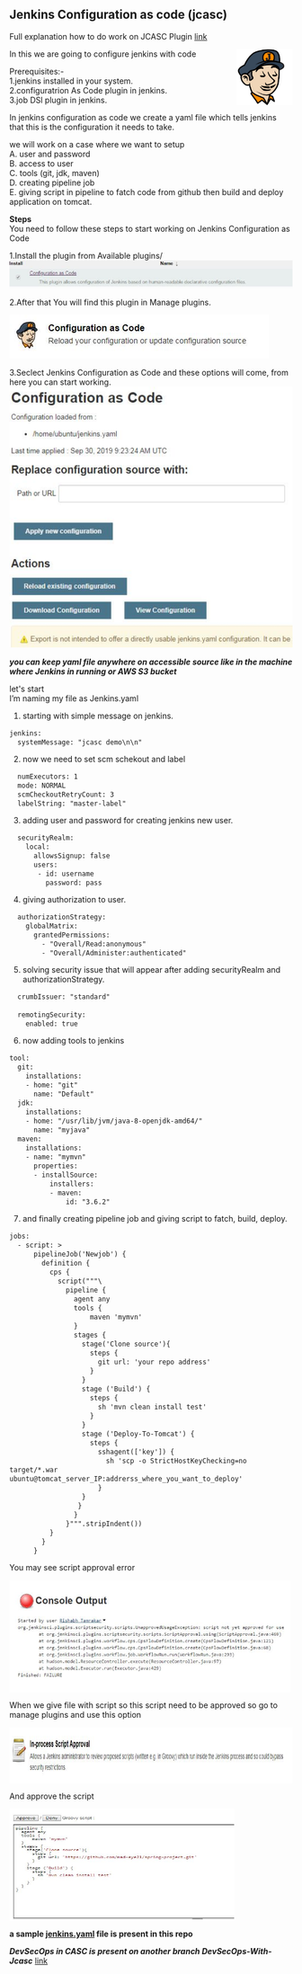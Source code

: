 ## Jenkins Configuration as code (jcasc)

Full explanation how to do work on JCASC Plugin [link](https://github.com/jenkinsci/configuration-as-code-plugin) 

<img src="https://github.com/Rishabh-Tamrakar/Jenkins-Configuration-as-Code-jcasc/blob/master/images/jcasc.JPG" align="right" height="100" width="100">

In this we are going to configure jenkins with code

Prerequisites:-\
1.jenkins installed in your system.\
2.configuratrion As Code plugin in jenkins.\
3.job DSl plugin in jenkins.

In jenkins configuration as code we create a yaml file which tells jenkins that this is the configuration it needs to take.

we will work on a case where we want to setup\
A. user and password\
B. access to user\
C. tools (git, jdk, maven)\
D. creating pipeline job\
E. giving script in pipeline to fatch code from github then build and deploy application on tomcat.

**Steps**\
You need to follow these steps to start working on Jenkins Configuration as Code

1.Install the plugin from Available plugins/
![Alt text](https://github.com/Rishabh-Tamrakar/Jenkins-Configuration-as-Code-jcasc/blob/master/images/1.JPG)

2.After that You will find this plugin in Manage plugins.

![Alt text](https://github.com/Rishabh-Tamrakar/Jenkins-Configuration-as-Code-jcasc/blob/master/images/2.JPG)

3.Seclect Jenkins Configuration as Code and these options will come, from here you can start working.
![Alt text](https://github.com/Rishabh-Tamrakar/Jenkins-Configuration-as-Code-jcasc/blob/master/images/3.JPG)

***you can keep yaml file anywhere on accessible source like in the machine where Jenkins in running or AWS S3 bucket***

let's start \
I’m naming my file as Jenkins.yaml

1. starting with simple message on jenkins.
```
jenkins:
  systemMessage: "jcasc demo\n\n"
```
2. now we need to set scm schekout and label
```
  numExecutors: 1
  mode: NORMAL
  scmCheckoutRetryCount: 3
  labelString: "master-label"
```
3. adding user and password for creating jenkins new user.
```
  securityRealm:
    local:
      allowsSignup: false
      users:
       - id: username
         password: pass
```       
4. giving authorization to user.
```
  authorizationStrategy:
    globalMatrix:
      grantedPermissions:
        - "Overall/Read:anonymous"
        - "Overall/Administer:authenticated"
```
5. solving security issue that will appear after adding securityRealm and authorizationStrategy.
```
  crumbIssuer: "standard"

  remotingSecurity:
    enabled: true
```   
6. now adding tools to jenkins
```
tool:
  git:
    installations:
    - home: "git"
      name: "Default"
  jdk:
    installations:
    - home: "/usr/lib/jvm/java-8-openjdk-amd64/"
      name: "myjava"
  maven:
    installations:
    - name: "mymvn"
      properties:
      - installSource:
          installers:
          - maven:
              id: "3.6.2"
 ```             
7. and finally creating pipeline job and giving script to fatch, build, deploy.
```
jobs:
  - script: >
      pipelineJob('Newjob') {
        definition {
          cps {
            script("""\
              pipeline {
                agent any
                tools {
                    maven 'mymvn'
                }
                stages {
                  stage('Clone source'){
                    steps {
                      git url: 'your repo address'
                    }
                  }
                  stage ('Build') {
                    steps {
                      sh 'mvn clean install test'
                    }
                  }
                  stage ('Deploy-To-Tomcat') {
                    steps {
                      sshagent(['key']) {
                        sh 'scp -o StrictHostKeyChecking=no target/*.war ubuntu@tomcat_server_IP:addrerss_where_you_want_to_deploy'
                      }
                  }
                 }
                }
              }""".stripIndent())
          }
        }
      }

```
You may see script approval error

<img src="https://github.com/Rishabh-Tamrakar/Jenkins-Configuration-as-Code-jcasc/blob/master/images/script%20aprove%20error.JPG" align="center" height="200" width="500">

When we give file with script so this script need to be approved so go to manage plugins and use this option

<img src="https://github.com/Rishabh-Tamrakar/Jenkins-Configuration-as-Code-jcasc/blob/master/images/script%20apprve%20option.JPG" align="center" height="100" width="1000">

And approve the script

<img src="https://github.com/Rishabh-Tamrakar/Jenkins-Configuration-as-Code-jcasc/blob/master/images/script%20apprve.JPG" align="center" height="200" width="400">

**a sample [jenkins.yaml](https://github.com/Rishabh-Tamrakar/Jenkins-Configuration-as-Code-jcasc/blob/master/jenkins.yaml) file is present in this repo**

***DevSecOps in CASC is present on another branch DevSecOps-With-Jcasc*** [link](https://github.com/Rishabh-Tamrakar/Jenkins-Configuration-as-Code-jcasc/tree/DevSecOps-With-Jcasc)
